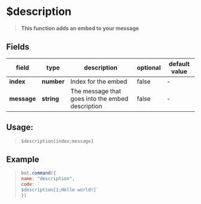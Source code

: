 # $description

> **This function adds an embed to your message**

## Fields
|field|type|description|optional|default value|
|-----|----|-----------|--------|-------------|
|**index**|**number**|Index for the embed|false|-|
|**message**|**string**|The message that goes into the embed description|false|-|

## Usage:
> ```
> $description[index;message]
> ```

## Example

> ```javascript
> bot.command({
> name: "description", 
> code: `
> $description[1;Hello world!]` 
> })
> ```

